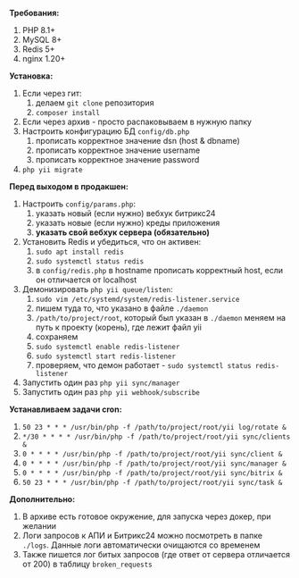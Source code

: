 **Требования:**

1) PHP 8.1+
2) MySQL 8+
3) Redis 5+
4) nginx 1.20+

**Установка:**

1) Если через гит:
   1) делаем `git clone` репозитория 
   2) `composer install`
2) Если через архив - просто распаковываем в нужную папку
3) Настроить конфигурацию БД `config/db.php`
   1) прописать корректное значение dsn (host & dbname)
   2) прописать корректное значение username
   3) прописать корректное значение password
4) `php yii migrate`

**Перед выходом в продакшен:**

1) Настроить `config/params.php`:
   1) указать новый (если нужно) вебхук битрикс24
   2) указать новые (если нужно) креды приложения
   3) **указать свой вебхук сервера (обязательно)**
2) Установить Redis и убедиться, что он активен:
   1) `sudo apt install redis`
   2) `sudo systemctl status redis`
   3) в `config/redis.php` в hostname прописать корректный host, если он отличается от localhost
3) Демонизировать `php yii queue/listen`:
   1) `sudo vim /etc/systemd/system/redis-listener.service`
   2) пишем туда то, что указано в файле `./daemon`
   3) `/path/to/project/root`, который был указан в `./daemon` меняем на путь к проекту (корень), где лежит файл yii
   4) сохраняем
   5) `sudo systemctl enable redis-listener`
   6) `sudo systemctl start redis-listener`
   7) проверяем, что демон работает - `sudo systemctl status redis-listener`
4) Запустить один раз `php yii sync/manager`
5) Запустить один раз `php yii webhook/subscribe`

**Устанавливаем задачи cron:**

1) `50 23 * * * /usr/bin/php -f /path/to/project/root/yii log/rotate &`
2) `*/30 * * * * /usr/bin/php -f /path/to/project/root/yii sync/clients &`
3) `0 * * * * /usr/bin/php -f /path/to/project/root/yii sync/client &`
4) `0 * * * * /usr/bin/php -f /path/to/project/root/yii sync/manager &`
5) `0 * * * * /usr/bin/php -f /path/to/project/root/yii sync/bitrix &`
6) `50 23 * * * /usr/bin/php -f /path/to/project/root/yii sync/task &`

**Дополнительно:**

1) В архиве есть готовое окружение, для запуска через докер, при желании
2) Логи запросов к АПИ и Битрикс24 можно посмотреть в папке `./logs`. Данные логи автоматически очищаются со временем
3) Также пишется лог битых запросов (где ответ от сервера отличается от 200) в таблицу `broken_requests`